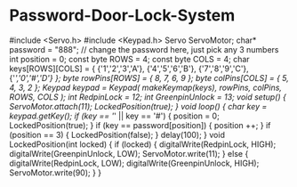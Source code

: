 # Password-Door-Lock-System

#include <Servo.h>
#include <Keypad.h>
Servo ServoMotor;
char* password = "888"; // change the password here, just pick any 3 numbers
int position = 0;
const byte ROWS = 4;
const byte COLS = 4;
char keys[ROWS][COLS] = {
{'1','2','3','A'},
{'4','5','6','B'},
{'7','8','9','C'},
{'*','0','#','D'}
};
byte rowPins[ROWS] = { 8, 7, 6, 9 };
byte colPins[COLS] = { 5, 4, 3, 2 };
Keypad keypad = Keypad( makeKeymap(keys), rowPins, colPins, ROWS, COLS );
int RedpinLock = 12;
int GreenpinUnlock = 13;
void setup()
{
ServoMotor.attach(11);
LockedPosition(true);
}
void loop()
{
char key = keypad.getKey();
if (key == '*' || key == '#')
{
position = 0;
LockedPosition(true);
}
if (key == password[position])
{
position ++;
}
if (position == 3)
{
LockedPosition(false);
}
    delay(100);
}
void LockedPosition(int locked)
{
if (locked)
{
digitalWrite(RedpinLock, HIGH);
digitalWrite(GreenpinUnlock, LOW);
ServoMotor.write(11);
}
else
{
digitalWrite(RedpinLock, LOW);
digitalWrite(GreenpinUnlock, HIGH);
ServoMotor.write(90);
}
} 

